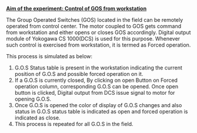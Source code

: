 **<u>Aim of the experiment: Control of GOS from workstation</u>**

The Group Operated Switches (GOS) located in the field can be remotely operated from control center. The motor coupled to GOS gets command from workstation and either opens or closes GOS accordingly. Digital output module of Yokogawa CS 1000(DCS) is used for this purpose. Whenever such control is exercised from workstation, it is termed as Forced operation.

This process is simulated as below:

1. G.O.S Status table is present in the workstation indicating the current position of G.O.S and possible forced operation on it.
2. If a G.O.S is currently closed, By clicking on open Button on Forced operation column, corresponding G.O.S can be opened. Once open button is clicked, Digital output from DCS issue signal to motor for opening G.O.S.
3. Once G.O.S is opened the color of display of G.O.S changes and also status in G.O.S status table is indicated as open and forced operation is indicated as close.
4. This process is repeated for all G.O.S in the field.

